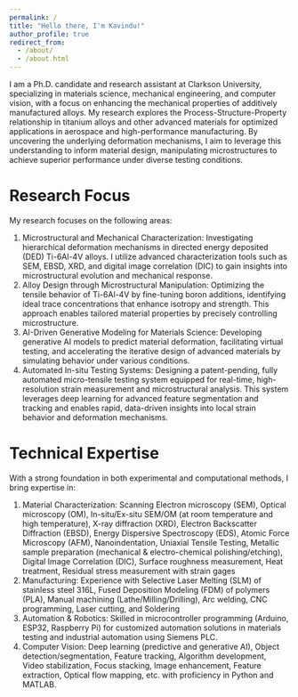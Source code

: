 ```yaml
---
permalink: /
title: "Hello there, I'm Kavindu!"
author_profile: true
redirect_from: 
  - /about/
  - /about.html
---
```


I am a Ph.D. candidate and research assistant at Clarkson University, specializing in materials science, mechanical engineering, and computer vision, with a focus on enhancing the mechanical properties of additively manufactured alloys. My research explores the Process-Structure-Property relationship in titanium alloys and other advanced materials for optimized applications in aerospace and high-performance manufacturing. By uncovering the underlying deformation mechanisms, I aim to leverage this understanding to inform material design, manipulating microstructures to achieve superior performance under diverse testing conditions.

Research Focus
======
My research focuses on the following areas:

1. Microstructural and Mechanical Characterization: Investigating hierarchical deformation mechanisms in directed energy deposited (DED) Ti-6Al-4V alloys. I utilize advanced characterization tools such as SEM, EBSD, XRD, and digital image correlation (DIC) to gain insights into microstructural evolution and mechanical response.
2. Alloy Design through Microstructural Manipulation: Optimizing the tensile behavior of Ti-6Al-4V by fine-tuning boron additions, identifying ideal trace concentrations that enhance isotropy and strength. This approach enables tailored material properties by precisely controlling microstructure.
3. AI-Driven Generative Modeling for Materials Science: Developing generative AI models to predict material deformation, facilitating virtual testing, and accelerating the iterative design of advanced materials by simulating behavior under various conditions.
4. Automated In-situ Testing Systems: Designing a patent-pending, fully automated micro-tensile testing system equipped for real-time, high-resolution strain measurement and microstructural analysis. This system leverages deep learning for advanced feature segmentation and tracking and enables rapid, data-driven insights into local strain behavior and deformation mechanisms.

Technical Expertise
======
With a strong foundation in both experimental and computational methods, I bring expertise in:

1. Material Characterization: Scanning Electron microscopy (SEM), Optical microscopy (OM), In-situ/Ex-situ SEM/OM (at room temperature and high temperature), X-ray diffraction (XRD), Electron Backscatter Diffraction (EBSD), Energy Dispersive Spectroscopy (EDS), Atomic Force Microscopy (AFM), Nanoindentation, Uniaxial Tensile Testing, Metallic sample preparation (mechanical & electro-chemical polishing/etching), Digital Image Correlation (DIC), Surface roughness measurement, Heat treatment, Residual stress measurement with strain gages
2. Manufacturing: Experience with Selective Laser Melting (SLM) of stainless steel 316L, Fused Deposition Modeling (FDM) of polymers (PLA), Manual machining (Lathe/Milling/Drilling), Arc welding, CNC programming, Laser cutting, and Soldering
3. Automation & Robotics: Skilled in microcontroller programming (Arduino, ESP32, Raspberry Pi) for customized automation solutions in materials testing and industrial automation using Siemens PLC.
4. Computer Vision: Deep learning (predictive and generative AI), Object detection/segmentation, Feature tracking, Algorithm development, Video stabilization, Focus stacking, Image enhancement, Feature extraction, Optical flow mapping, etc. with proficiency in Python and MATLAB.
